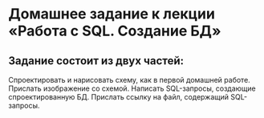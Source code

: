 # Домашнее задание к лекции «Работа с SQL. Создание БД»
## Задание состоит из двух частей:

Спроектировать и нарисовать схему, как в первой домашней работе. Прислать изображение со схемой.
Написать SQL-запросы, создающие спроектированную БД. Прислать ссылку на файл, содержащий SQL-запросы.